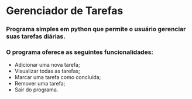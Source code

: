 # Gerenciador de Tarefas

### Programa simples em python que permite o usuário gerenciar suas tarefas diárias. 

### O programa oferece as seguintes funcionalidades:

- Adicionar uma nova tarefa;
- Visualizar todas as tarefas;
- Marcar uma tarefa como concluída;
- Remover uma tarefa;
- Sair do programa.
